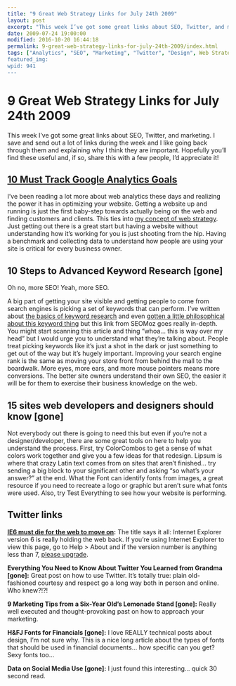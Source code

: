 ```yaml
---
title: "9 Great Web Strategy Links for July 24th 2009"
layout: post
excerpt: "This week I’ve got some great links about SEO, Twitter, and marketing. I save and send out a lot of links during the week and I like going back through them and explaining why I think they are important."
date: 2009-07-24 19:00:00
modified: 2016-10-20 16:44:18
permalink: 9-great-web-strategy-links-for-july-24th-2009/index.html
tags: ["Analytics", "SEO", "Marketing", "Twitter", "Design", Web Strategy"]
featured_img:
wpid: 941
---
```


# 9 Great Web Strategy Links for July 24th 2009

This week I’ve got some great links about SEO, Twitter, and marketing. I save and send out a lot of links during the week and I like going back through them and explaining why I think they are important. Hopefully you’ll find these useful and, if so, share this with a few people, I’d appreciate it!

## [10 Must Track Google Analytics Goals](https://www.webanalyticsworld.net/2009/03/10-must-track-google-analytics-goals.html)

I’ve been reading a lot more about web analytics these days and realizing the power it has in optimizing your website. Getting a website up and running is just the first baby-step towards actually being on the web and finding customers and clients. This ties into [my concept of web strategy](/what-is-web-strategy/ "What is Web Strategy"). Just getting out there is a great start but having a website without understanding how it’s working for you is just shooting from the hip. Having a benchmark and collecting data to understand how people are using your site is critical for every business owner.

## 10 Steps to Advanced Keyword Research [gone]

Oh no, more SEO! Yeah, more SEO.

A big part of getting your site visible and getting people to come from search engines is picking a set of keywords that can perform. I’ve written about [the basics of keyword research](/getting-started-correcting-your-search-engine-problems/) and even [gotten a little philosophical about this keyword thing](/search-engine-optimization-as-a-metaphor-for-life/) but this link from SEOMoz goes really in-depth. You might start scanning this article and thing “whoa… this is way over my head” but I would urge you to understand what they’re talking about. People treat picking keywords like it’s just a shot in the dark or just something to get out of the way but it’s hugely important. Improving your search engine rank is the same as moving your store front from behind the mall to the boardwalk. More eyes, more ears, and more mouse pointers means more conversions. The better site owners understand their own SEO, the easier it will be for them to exercise their business knowledge on the web.

## 15 sites web developers and designers should know [gone]

Not everybody out there is going to need this but even if you’re not a designer/developer, there are some great tools on here to help you understand the process. First, try ColorCombos to get a sense of what colors work together and give you a few ideas for that redesign. Lipsum is where that crazy Latin text comes from on sites that aren’t finished… try sending a big block to your significant other and asking “so what’s your answer?” at the end. What the Font can identify fonts from images, a great resource if you need to recreate a logo or graphic but aren’t sure what fonts were used. Also, try Test Everything to see how your website is performing.

Twitter links
-------------

**[IE6 must die for the web to move on](https://mashable.com/2009/07/16/ie6-must-die/):** The title says it all: Internet Explorer version 6 is really holding the web back. If you’re using Internet Explorer to view this page, go to Help &gt; About and if the version number is anything less than 7, [please upgrade](https://support.microsoft.com/en-us/hub/4230784/internet-explorer-help).

**Everything You Need to Know About Twitter You Learned from Grandma [gone]:** Great post on how to use Twitter. It’s totally true: plain old-fashioned courtesy and respect go a long way both in person and online. Who knew?!?!

**9 Marketing Tips from a Six-Year Old’s Lemonade Stand [gone]:** Really well executed and thought-provoking past on how to approach your marketing.

**H&amp;FJ Fonts for Financials [gone]:** I love REALLY technical posts about design, I’m not sure why. This is a nice long article about the types of fonts that should be used in financial documents… how specific can you get? Sexy fonts too…

**Data on Social Media Use [gone]:** I just found this interesting… quick 30 second read.
